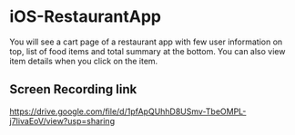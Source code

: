 # iOS-RestaurantApp

You will see a cart page of a restaurant app with few user information on top, list of food items and total summary at the bottom. You can also view item details when you click on the item.

## Screen Recording link
https://drive.google.com/file/d/1pfApQUhhD8USmv-TbeOMPL-j7IivaEoV/view?usp=sharing
